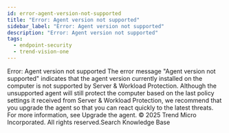 ```yaml
---
id: error-agent-version-not-supported
title: "Error: Agent version not supported"
sidebar_label: "Error: Agent version not supported"
description: "Error: Agent version not supported"
tags:
  - endpoint-security
  - trend-vision-one
---
```


 Error: Agent version not supported The error message "Agent version not supported" indicates that the agent version currently installed on the computer is not supported by Server & Workload Protection. Although the unsupported agent will still protect the computer based on the last policy settings it received from Server & Workload Protection, we recommend that you upgrade the agent so that you can react quickly to the latest threats. For more information, see Upgrade the agent. © 2025 Trend Micro Incorporated. All rights reserved.Search Knowledge Base